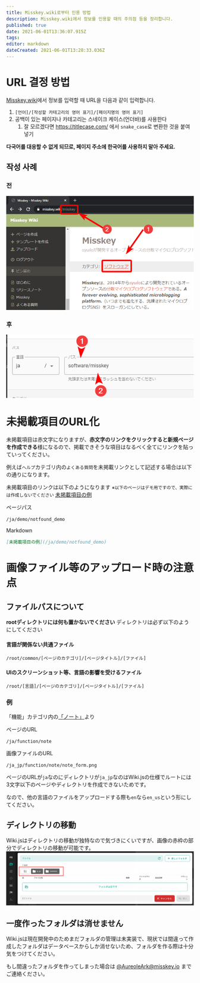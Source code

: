 ```yaml
---
title: Misskey.wiki로부터 인용 방법
description: Misskey.wiki에서 정보를 인용할 때의 주의점 등을 정리합니다.
published: true
date: 2021-06-01T13:36:07.915Z
tags: 
editor: markdown
dateCreated: 2021-06-01T13:28:33.036Z
---
```


# URL 결정 방법
[Misskey.wiki](https://misskey.wiki/)에서 정보를 입력할 때 URL을 다음과 같이 입력합니다.


1. `[언어]/[작성할 카테고리의 영어 표기]/[페이지명의 영어 표기]`
2. 공백이 있는 페이지나 카테고리는 스네이크 케이스(언더바)를 사용한다
	1. 잘 모르겠다면 https://titlecase.com/ 에서 `snake_case`로 변환한 것을 붙여넣기
  
**다국어를 대응할 수 없게 되므로, 페이지 주소에 한국어를 사용하지 말아 주세요.**


## 작성 사례
### 전
![transplantation_guide_1.png](/ja_jp/wiki_guide/transplantation_guide_1.png)

### 후
![transplantation_guide_2.png](/ja_jp/wiki_guide/transplantation_guide_2.png)


# 未掲載項目のURL化
未掲載項目は赤文字になりますが、**赤文字のリンクをクリックすると新規ページを作成できる**様になるので、掲載できそうな項目はなるべく全てにリンクを貼っていってください。

例えば`ヘルプ`カテゴリ内の`よくある質問`を未掲載リンクとして記述する場合は以下の通りになります。

未掲載項目のリンクは以下のようになります
<small>※以下のページはデモ用ですので、実際には作成しないでください</small>
[未掲載項目の例](/ja/demo/notfound_demo)

ページパス
```
/ja/demo/notfound_demo
```

Markdown
```md
[未掲載項目の例](/ja/demo/notfound_demo)
```

# 画像ファイル等のアップロード時の注意点

## ファイルパスについて

**rootディレクトリには何も置かないでください**
ディレクトリは必ず以下のようにしてください


#### 言語が関係ない共通ファイル
`/root/common/[ページのカテゴリ]/[ページタイトル]/[ファイル]`

#### UIのスクリーンショット等、言語の影響を受けるファイル
`/root/[言語]/[ページのカテゴリ]/[ページタイトル]/[ファイル]`


### 例
「機能」カテゴリ内の[「ノート」](/ja/function/note)より

ページのURL
```
/ja/function/note
```
画像ファイルのURL
```
/ja_jp/function/note/note_form.png
```

ページのURLが`ja`なのにディレクトリが`ja_jp`なのはWiki.jsの仕様でルートには3文字以下のページやディレクトリを作成できないためです。

なので、他の言語のファイルをアップロードする際も`en`なら`en_us`という形にしてください。



## ディレクトリの移動
Wiki.jsはディレクトリの移動が独特なので気づきにくいですが、画像の赤枠の部分でディレクトリの移動が可能です。
![directory_guide_1.png](/ja_jp/wiki_guide/directory_guide_1.png)


## 一度作ったフォルダは消せません
Wiki.jsは現在開発中のためまだフォルダの管理は未実装で、現状では間違って作成したフォルダはデータベースからしか消せないため、フォルダを作る際は十分気をつけてください。

もし間違ったフォルダを作ってしまった場合は [@AureoleArk@misskey.io](https://misskey.io/@AureoleArk) までご連絡ください。